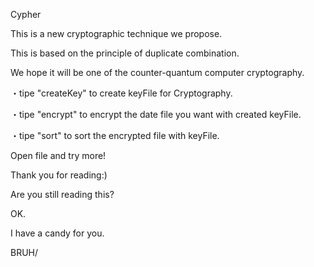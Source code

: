 Cypher

This is a new cryptographic technique we propose.

This is based on the principle of duplicate combination.

We hope it will be one of the counter-quantum computer cryptography.

・tipe "createKey" to create keyFile for Cryptography.

・tipe "encrypt" to encrypt the date file you want with created keyFile.

・tipe "sort" to sort the encrypted file with keyFile.

Open file and try more! 

Thank you for reading:)

Are you still reading this?

OK.

I have a candy for you.









BRUH/
